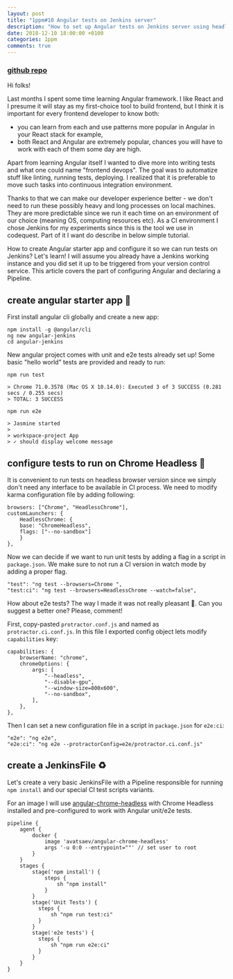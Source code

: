```yaml
---
layout: post
title: "1ppm#10 Angular tests on Jenkins server"
description: "How to set up Angular tests on Jenkins server using headless Chrome"
date: 2018-12-10 18:00:00 +0100
categories: 1ppm
comments: true
---
```


### [github repo](https://github.com/archiewald/angular-jenkins-ci)

Hi folks!

Last months I spent some time learning Angular framework. I like React and I presume it will stay as my first-choice tool to build frontend, but I think it is important for every frontend developer to know both:

- you can learn from each and use patterns more popular in Angular in your React stack for example,
- both React and Angular are extremely popular, chances you will have to work with each of them some day are high.

Apart from learning Angular itself I wanted to dive more into writing tests and what one could name "frontend devops". The goal was to automatize stuff like linting, running tests, deploying. I realized that it is preferable to move such tasks into continuous integration environment.

Thanks to that we can make our developer experience better - we don't need to run these possibly heavy and long processes on local machines. They are more predictable since we run it each time on an environment of our choice (meaning OS, computing resources etc). As a CI environment I chose Jenkins for my experiments since this is the tool we use in codequest. Part of it I want do describe in below simple tutorial.

How to create Angular starter app and configure it so we can run tests on Jenkins? Let's learn!
I will assume you already have a Jenkins working instance and you did set it up to be triggered from your version control service. This article covers the part of configuring Angular and declaring a Pipeline.

## create angular starter app 🚀

First install angular cli globally and create a new app:

```
npm install -g @angular/cli
ng new angular-jenkins
cd angular-jenkins
```

New angular project comes with unit and e2e tests already set up! Some basic "hello world" tests are provided and ready to run:

```
npm run test

> Chrome 71.0.3578 (Mac OS X 10.14.0): Executed 3 of 3 SUCCESS (0.281 secs / 0.255 secs)
> TOTAL: 3 SUCCESS

npm run e2e

> Jasmine started
>
> workspace-project App
> ✓ should display welcome message

```

## configure tests to run on Chrome Headless 🤖

It is convenient to run tests on headless browser version since we simply don't need any interface to be available in CI process. We need to modify karma configuration file by adding following:

```
browsers: ["Chrome", "HeadlessChrome"],
customLaunchers: {
    HeadlessChrome: {
    base: "ChromeHeadless",
    flags: ["--no-sandbox"]
    }
},
```

Now we can decide if we want to run unit tests by adding a flag in a script in `package.json`. We make sure to not run a CI version in watch mode by adding a proper flag.

```
"test": "ng test --browsers=Chrome ",
"test:ci": "ng test --browsers=HeadlessChrome --watch=false",
```

How about e2e tests? The way I made it was not really pleasant 🙈. Can you suggest a better one? Please, comment!

First, copy-pasted `protractor.conf.js` and named as `protractor.ci.conf.js`. In this file I exported config object lets modify `capabilities` key:

```
capabilities: {
    browserName: "chrome",
    chromeOptions: {
        args: [
            "--headless",
            "--disable-gpu",
            "--window-size=800x600",
            "--no-sandbox",
        ],
    },
},
```

Then I can set a new configuration file in a script in `package.json` for `e2e:ci`:

```
"e2e": "ng e2e",
"e2e:ci": "ng e2e --protractorConfig=e2e/protractor.ci.conf.js"
```

## create a JenkinsFile ♻️

Let's create a very basic JenkinsFile with a Pipeline responsible for running `npm install` and our special CI test scripts variants.

For an image I will use [angular-chrome-headless](https://github.com/avatsaev/anguar-chrome-headless-docker) with Chrome Headless installed and pre-configured to work with Angular unit/e2e tests.

```
pipeline {
    agent {
        docker {
            image 'avatsaev/angular-chrome-headless'
            args '-u 0:0 --entrypoint=""' // set user to root
        }
    }
    stages {
        stage('npm install') {
            steps {
                sh "npm install"
            }
        }
        stage('Unit Tests') {
          steps {
              sh "npm run test:ci"
          }
        }
        stage('e2e tests') {
          steps {
              sh "npm run e2e:ci"
          }
        }
    }
}
```

